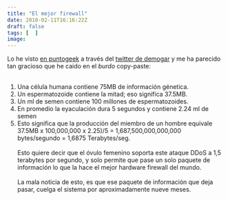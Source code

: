 ```yaml
---
title: "El mejor firewall"
date: 2010-02-11T16:16:22Z
draft: false
tags: [  ]
image: 
---
```


Lo he visto <a href="http://www.puntogeek.com/2010/02/10/humor-el-mejor-firewall-p/">en puntogeek</a> a través del <a href="http://twitter.com/demogar/status/8960593725">twitter de demogar</a> y me ha parecido tan gracioso que he caido en el <em>burdo</em> copy-paste:
<br /><br />
<ol>
 <li>Una célula humana contiene 75MB de información génetica.</li>
 <li>Un espermatozoide contiene la mitad; eso significa 37.5MB.</li>
 <li>Un ml de semen contiene 100 millones de espermatozoides.</li>
 <li>En promedio la eyaculación dura 5 segundos y contiene 2.24 ml de semen</li>
 <li>Esto significa que la producción del miembro de un hombre equivale 37.5MB x 100,000,000 x 2.25)/5 = 1,687,500,000,000,000 bytes/segundo = 1,6875 Terabytes/seg.</li>
<br />
Esto quiere decir que el óvulo femenino soporta este ataque DDoS a 1,5 terabytes por segundo, y solo permite que pase un solo paquete de información lo que la hace el mejor hardware firewall del mundo.
<br /><br />
La mala noticia de esto, es que ese paquete de información que deja pasar, cuelga el sistema por aproximadamente nueve meses.
